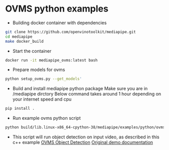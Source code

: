 # OVMS python examples
- Building docker container with dependencies
```bash
git clone https://github.com/openvinotoolkit/mediapipe.git
cd mediapipe
make docker_build
```

- Start the container
```bash
docker run -it mediapipe_ovms:latest bash
```

- Prepare models for ovms
```bash
python setup_ovms.py --get_models'
```

- Build and install mediapipe python package
Make sure you are in /mediapipe dirctory
Below command takes around 1 hour depending on your internet speed and cpu
```bash
pip install .
```

- Run example ovms python script
```bash
python build/lib.linux-x86_64-cpython-38/mediapipe/examples/python/ovms_object_detection.py
```

- This script will run object detection on input video, as described in this c++ example
[OVMS Object Detection](../desktop/object_detection/README.md)
[Original demo documentation](https://google.github.io/mediapipe/solutions/object_detection)